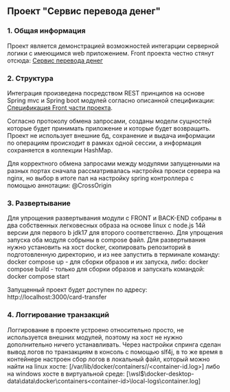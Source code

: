## Проект "Сервис перевода денег"

### 1. Общая информация

Проект является демонстрацией возможностей интегарции серверной логики с имеющимся web приложением.
Front проекта честно стянут отсюда: [Сервис перевода денег](https://github.com/serp-ya/card-transfer.git)


### 2. Структура
Интеграция произведена посредством REST принципов на основе Spring mvc и Spring boot модулей согласно описанной спецификации: [Спецификация Front части проекта](https://github.com/netology-code/jd-homeworks/blob/master/diploma/MoneyTransferServiceSpecification.yaml).

Согласно протоколу обмена запросами, созданы модели сущностей которые будет принимать приложение и которые будет возвращить.
Проект не использует внешние бд, сохранение и выдача информации по операциям происходит в рамках одной сессии, а информация сохраняется в коллекции HashMap.

Для корректного обмена запросами между модулями запущенными на разных портах сначала рассматривалась настройка прокси сервера на nginx,
но выбор в итоге пал на настройку spring контроллера с помощью аннотации: @CrossOrigin


### 3. Развертывание
Для упрощения развертывания модули с FRONT и BACK-END собраны в два собственных легковесных образа на основе linux с node.js 14й версии для первого b jdk17 для второго соответственно. 
Для упрощения запуска оба модуля собрыны в compose файл. Для развертывания нужно установить на хост docker, скопировать репозиторий в подготовленную директорию, и из нее запустить в терминале команду:
docker compose up - для сборки образов и их запуска, либо: docker compose build - только для сборки образов и запускать командой:
docker compose start

Запущенный проект будет доступен по адресу: http://localhost:3000/card-transfer

### 4. Логгирование транзакций
Логгирование в проекте устроено относительно просто, не используется внешних модулей, поэтому на хост не нужно дополнительно ничего устанавливать.
Через настройки спринга сделан вывод логов по транзакциям в консоль с помощью slf4j, в то же время в контейнере настроен сбор логов в локальный файл, 
который можно найти на linux хосте: [/var/lib/docker/containers/<container-id>/<container-id.log>]
либо на windows хосте в виртуальной среде:
[\\wsl$\docker-desktop-data\data\docker\containers\<container-id>\local-logs\container.log]


